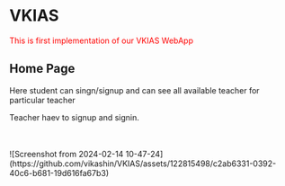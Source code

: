
# VKIAS

  
<p style="color:red">This is first implementation of our VKIAS WebApp</p>

<h2>Home Page</h2>
<p>Here student can singn/signup and can see all available teacher for particular teacher</p>
<p>Teacher haev to signup and signin.</p><br><br>
![Screenshot from 2024-02-14 10-47-24](https://github.com/vikashin/VKIAS/assets/122815498/c2ab6331-0392-40c6-b681-19d616fa67b3)


